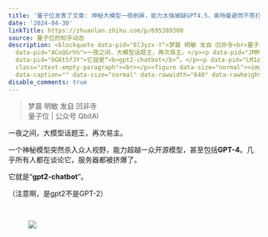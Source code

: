 ```yaml
---
title: '量子位发表了文章: 神秘大模型一夜刷屏，能力太强被疑GPT4.5，奥特曼避而不答打哑谜'
date: '2024-04-30'
linkTitle: https://zhuanlan.zhihu.com/p/695389300
source: 量子位的知乎动态
description: <blockquote data-pid="8l3yzx-Y">梦晨 明敏 发自 凹非寺<br>量子位 | 公众号 QbitAI</blockquote><p
  data-pid="ACoQGrhh">一夜之间，大模型话题王，再次易主。</p><p data-pid="JMRWaJfF">一个神秘模型突然杀入众人视野，能力超越一众开源模型，甚至包括<b>GPT-4</b>。几乎所有人都在谈论它，服务器都被挤爆了。</p><p
  data-pid="bG6t5fJY">它就是“<b>gpt2-chatbot</b>”。</p><p data-pid="LM1q_rmR">（注意啊，是gpt2不是GPT-2）</p><p
  class="ztext-empty-paragraph"><br></p><figure data-size="normal"><img src="https://pic1.zhimg.com/v2-0c2a024250c426ffb6f35cf013972ab8_1440w.jpg"
  data-caption="" data-size="normal" data-rawwidth="640" data-rawheight="583" ...
disable_comments: true
---
```

<blockquote data-pid="8l3yzx-Y">梦晨 明敏 发自 凹非寺<br>量子位 | 公众号 QbitAI</blockquote><p data-pid="ACoQGrhh">一夜之间，大模型话题王，再次易主。</p><p data-pid="JMRWaJfF">一个神秘模型突然杀入众人视野，能力超越一众开源模型，甚至包括<b>GPT-4</b>。几乎所有人都在谈论它，服务器都被挤爆了。</p><p data-pid="bG6t5fJY">它就是“<b>gpt2-chatbot</b>”。</p><p data-pid="LM1q_rmR">（注意啊，是gpt2不是GPT-2）</p><p class="ztext-empty-paragraph"><br></p><figure data-size="normal"><img src="https://pic1.zhimg.com/v2-0c2a024250c426ffb6f35cf013972ab8_1440w.jpg" data-caption="" data-size="normal" data-rawwidth="640" data-rawheight="583" ...